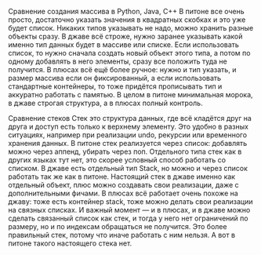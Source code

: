 Сравнение создания массива в Python, Java, C++
В питоне все очень просто, достаточно указать значения в квадратных скобках и это уже будет список. Никаких типов указывать не надо, можно хранить разные объекты сразу. В джаве всё строже, нужно заранее указывать какой именно тип данных будет в массиве или списке. Если использовать список, то нужно сначала создать новый объект этого типа, а потом по одному добавлять в него элементы, сразу все положить туда не получится. В плюсах всё ещё более ручное: нужно и тип указать, и размер массива если он фиксированный, а если использовать стандартные контейнеры, то тоже придётся прописывать тип и аккуратно работать с памятью. В целом в питоне минимальная морока, в джаве строгая структура, а в плюсах полный контроль.

Сравнение стеков
Стек это структура данных, где всё кладётся друг на друга и доступ есть только к верхнему элементу. Это удобно в разных ситуациях, например при реализации undo, рекурсии или временного хранения данных. В питоне стек реализуется через список: добавлять можно через аппенд, убирать через поп. Отдельного типа стек как в других языках тут нет, это скорее условный способ работать со списком. В джаве есть отдельный тип Stack, но можно и через список работать так же как в питоне. Настоящий стек в джаве именно как отдельный объект, плюс можно создавать свои реализации, даже с дополнительными фичами. В плюсах всё работает очень похоже на джаву: тоже есть контейнер stack, тоже можно делать свои реализации на связных списках. И важный момент — и в плюсах, и в джаве можно сделать связанный список как стек, и тогда у него нет ограничений по размеру, но и по индексам обращаться не получится. Это более правильный стек, потому что иначе работать с ним нельзя. А вот в питоне такого настоящего стека нет.

